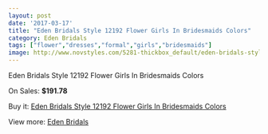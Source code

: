 ```yaml
---
layout: post
date: '2017-03-17'
title: "Eden Bridals Style 12192 Flower Girls In Bridesmaids Colors"
category: Eden Bridals
tags: ["flower","dresses","formal","girls","bridesmaids"]
image: http://www.novstyles.com/5281-thickbox_default/eden-bridals-style-12192-flower-girls-in-bridesmaids-colors.jpg
---
```

Eden Bridals Style 12192 Flower Girls In Bridesmaids Colors

On Sales: **$191.78**
<a href="https://www.novstyles.com/en/eden-bridals/3279-eden-bridals-style-12192-flower-girls-in-bridesmaids-colors.html"><amp-img layout="responsive" width="600" height="600" src="//www.novstyles.com/5281-thickbox_default/eden-bridals-style-12192-flower-girls-in-bridesmaids-colors.jpg" alt="Eden Bridals Style 12192 Flower Girls In Bridesmaids Colors 0" /></a>
<a href="https://www.novstyles.com/en/eden-bridals/3279-eden-bridals-style-12192-flower-girls-in-bridesmaids-colors.html"><amp-img layout="responsive" width="600" height="600" src="//www.novstyles.com/5282-thickbox_default/eden-bridals-style-12192-flower-girls-in-bridesmaids-colors.jpg" alt="Eden Bridals Style 12192 Flower Girls In Bridesmaids Colors 1" /></a>

Buy it: [Eden Bridals Style 12192 Flower Girls In Bridesmaids Colors](https://www.novstyles.com/en/eden-bridals/3279-eden-bridals-style-12192-flower-girls-in-bridesmaids-colors.html "Eden Bridals Style 12192 Flower Girls In Bridesmaids Colors")

View more: [Eden Bridals](https://www.novstyles.com/en/19-eden-bridals "Eden Bridals")